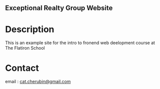 Exceptional Realty Group Website
---

# Description

This is an example site for the intro to fronend web deelopment course at The Flatiron School

# Contact

email : cat.cherubin@gmail.com